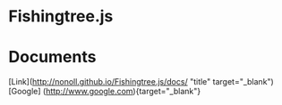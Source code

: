 # Fishingtree.js

# Documents
[Link](http://nonoll.github.io/Fishingtree.js/docs/ "title" target="_blank")
[Google] (http://www.google.com){target="_blank"}

